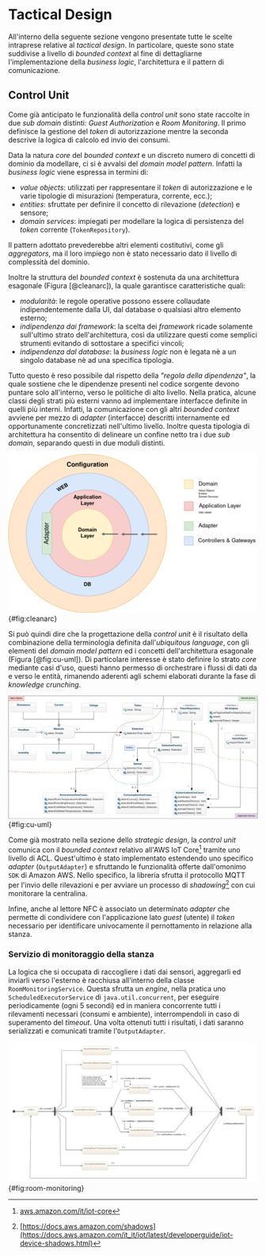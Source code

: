 # Tactical Design

All'interno della seguente sezione vengono presentate tutte le scelte intraprese
relative al _tactical design_. In particolare, queste sono state suddivise a
livello di _bounded context_ al fine di dettagliarne l'implementazione della
_business logic_, l'architettura e il pattern di comunicazione.

## Control Unit

Come già anticipato le funzionalità della _control unit_ sono state raccolte in
due _sub domain_ distinti: _Guest Authorization_ e _Room Monitoring_. Il primo
definisce la gestione del _token_ di autorizzazione mentre la seconda descrive
la logica di calcolo ed invio dei consumi. 

Data la natura _core_ del _bounded context_ e un discreto numero di concetti di
dominio da modellare, ci si è avvalsi del _domain model pattern_. Infatti la
_business logic_ viene espressa in termini di:

- _value objects_: utilizzati per rappresentare il _token_ di autorizzazione e
  le varie tipologie di misurazioni (temperatura, corrente, ecc.);
- _entities_: sfruttate per definire il concetto di rilevazione (_detection_) e
  sensore;
- _domain services_: impiegati per modellare la logica di persistenza del
  _token_ corrente (`TokenRepository`).

Il pattern adottato prevederebbe altri elementi costitutivi, come gli
_aggregators_, ma il loro impiego non è stato necessario dato il livello di
complessità del dominio.

Inoltre la struttura del _bounded context_ è sostenuta da una architettura
esagonale (Figura [@cleanarc]), la quale garantisce caratteristiche quali:

- _modularità_: le regole operative possono essere collaudate indipendentemente
  dalla UI, dal database o qualsiasi altro elemento esterno;
- _indipendenza dai framework_: la scelta dei _framework_ ricade solamente
  sull'ultimo strato dell'architettura, così da utilizzare questi come semplici
  strumenti evitando di sottostare a specifici vincoli;
- _indipendenza dal database_: la _business logic_ non è legata nè a un singolo
  database nè ad una specifica tipologia.

Tutto questo è reso possibile dal rispetto della _"regola della dipendenza"_, la
quale sostiene che le dipendenze presenti nel codice sorgente devono puntare
solo all'interno, verso le politiche di alto livello. Nella pratica, alcune
classi degli strati più esterni vanno ad implementare interfacce definite in
quelli più interni. Infatti, la comunicazione con gli altri _bounded context_
avviene per mezzo di _adapter_ (interfacce) descritti internamente ed
opportunamente concretizzati nell'ultimo livello. Inoltre questa tipologia di
architettura ha consentito di delineare un confine netto tra i due _sub domain_,
separando questi in due moduli distinti.

![Clean architecture: suddivisione dei moduli](./images/cl-architecture.png){#fig:cleanarc}

Si può quindi dire che la progettazione della _control unit_ è il risultato
della combinazione della terminologia definita dall'_ubiquitous language_, con
gli elementi del _domain model pattern_ ed i concetti dell'architettura
esagonale (Figura [@fig:cu-uml]). Di particolare interesse è stato definire lo
strato _core_ mediante casi d'uso, questi hanno permesso di orchestrare i flussi
di dati da e verso le entità, rimanendo aderenti agli schemi elaborati durante
la fase di _knowledge crunching_.

![Modellazione UML del dominio.](./images/control-unit-uml.png){#fig:cu-uml}

Come già mostrato nella sezione dello _strategic design_, la _control unit_
comunica con il _bounded context_ relativo all'AWS IoT Core[^1] tramite uno
livello di ACL. Quest'ultimo è stato implementato estendendo uno specifico
_adapter_ (`OutputAdapter`) e sfruttando le funzionalità offerte dall'omonimo
`SDK` di Amazon AWS. Nello specifico, la libreria sfrutta il protocollo MQTT per
l'invio delle rilevazioni e per avviare un processo di _shadowing_[^2] con cui
monitorare la centralina.

Infine, anche al lettore NFC è associato un determinato _adapter_ che permette
di condividere con l'applicazione lato _guest_ (utente) il _token_ necessario
per identificare univocamente il pernottamento in relazione alla stanza.

### Servizio di monitoraggio della stanza

La logica che si occupata di raccogliere i dati dai sensori, aggregarli ed
inviarli verso l'esterno è racchiusa all'interno della classe
`RoomMonitoringService`. Questa sfrutta un _engine_, nella pratica uno
`ScheduledExecutorService` di `java.util.concurrent`, per eseguire
periodicamente (ogni 5 secondi) ed in maniera concorrente tutti i rilevamenti
necessari (consumi e ambiente), interrompendoli in caso di superamento del
_timeout_. Una volta ottenuti tutti i risultati, i dati saranno serializzati e
comunicati tramite l'`OutputAdapter`. 

![Diagramma di stato del _room monitoring service_](./images/room-monitoring-service.jpeg){#fig:room-monitoring}


[^1]: [aws.amazon.com/it/iot-core](https://aws.amazon.com/it/iot-core/)

[^2]: [https://docs.aws.amazon.com/shadows](https://docs.aws.amazon.com/it_it/iot/latest/developerguide/iot-device-shadows.html)
